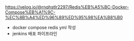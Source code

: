 https://velog.io/@rnqhstlr2297/Redis%EB%A5%BC-Docker-Compose%EB%A1%9C-%EC%8B%A4%ED%96%89%ED%95%98%EA%B8%B0

- docker compose redis yml 작성
- jenkins 배포 파이프라인